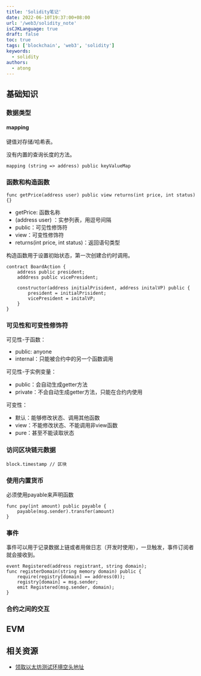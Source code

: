 ```yaml
---
title: 'Solidity笔记'
date: 2022-06-10T19:37:00+08:00
url: '/web3/solidity_note'
isCJKLanguage: true
draft: false
toc: true
tags: ['blockchain', 'web3', 'solidity']
keywords:
  - solidity
authors:
  - atong
---
```


## 基础知识

### 数据类型

#### mapping

键值对存储/哈希表。

没有内置的查询长度的方法。

`mapping (string => address) public keyValueMap`

### 函数和构造函数

```solidity
func getPrice(address user) public view returns(int price, int status){}
```

- getPrice: 函数名称
- (address user) ：实参列表，用逗号间隔
- public：可见性修饰符
- view：可变性修饰符
- returns(int price, int status)：返回语句类型

构造函数用于设置初始状态，第一次创建合约时调用。

```solidity
contract BoardAction {
	address public president;
	adddress public vicePresident;

	constructor(address initialPrisident, address initalVP) public {
		president = initialPrisident;
		vicePresident = initalVP;
	}
}
```

### 可见性和可变性修饰符

可见性-于函数：

- public: anyone
- internal：只能被合约中的另一个函数调用

可见性-于实例变量：

- public：会自动生成getter方法
- private：不会自动生成getter方法，只能在合约内使用

可变性：

- 默认：能够修改状态、调用其他函数
- view：不能修改状态、不能调用非view函数
- pure：甚至不能读取状态

### 访问区块链元数据

```
block.timestamp // 区块
```

### 使用内置货币

必须使用payable来声明函数

```
func pay(int amount) public payable {
	payable(msg.sender).transfer(amount)
}
```

### 事件

事件可以用于记录数据上链或者用做日志（开发时使用），一旦触发，事件订阅者就会接收到。

```
event Registered(address registrant, string domain);
func registerDomain(string memory domain) public {
	require(registry[domain] == address(0));
	registry[domain] = msg.sender;
	emit Registered(msg.sender, domain);
}
```

### 合约之间的交互

## EVM

## 相关资源

- [领取以太坊测试环境空头地址](https://faucets.chain.link)
